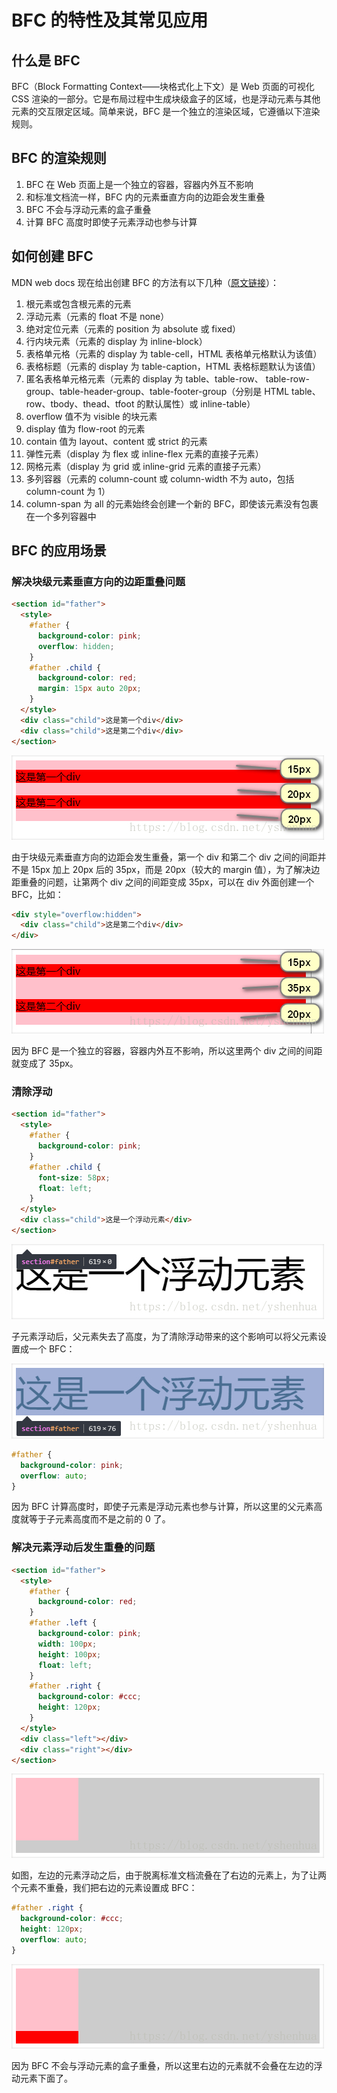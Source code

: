 # BFC 的特性及其常见应用

## 什么是 BFC

BFC（Block Formatting Context——块格式化上下文）是 Web 页面的可视化 CSS 渲染的一部分。它是布局过程中生成块级盒子的区域，也是浮动元素与其他元素的交互限定区域。简单来说，BFC 是一个独立的渲染区域，它遵循以下渲染规则。

## BFC 的渲染规则

1. BFC 在 Web 页面上是一个独立的容器，容器内外互不影响
2. 和标准文档流一样，BFC 内的元素垂直方向的边距会发生重叠
3. BFC 不会与浮动元素的盒子重叠
4. 计算 BFC 高度时即使子元素浮动也参与计算

## 如何创建 BFC

MDN web docs 现在给出创建 BFC 的方法有以下几种（[原文链接](https://developer.mozilla.org/en-US/docs/Web/Guide/CSS/Block_formatting_context)）：

1. 根元素或包含根元素的元素
2. 浮动元素（元素的 float 不是 none）
3. 绝对定位元素（元素的 position 为 absolute 或 fixed）
4. 行内块元素（元素的 display 为 inline-block）
5. 表格单元格（元素的 display 为 table-cell，HTML 表格单元格默认为该值）
6. 表格标题（元素的 display 为 table-caption，HTML 表格标题默认为该值）
7. 匿名表格单元格元素（元素的 display 为 table、table-row、 table-row-group、table-header-group、table-footer-group（分别是 HTML table、row、tbody、thead、tfoot 的默认属性）或 inline-table）
8. overflow 值不为 visible 的块元素
9. display 值为 flow-root 的元素
10. contain 值为 layout、content 或 strict 的元素
11. 弹性元素（display 为 flex 或 inline-flex 元素的直接子元素）
12. 网格元素（display 为 grid 或 inline-grid 元素的直接子元素）
13. 多列容器（元素的 column-count 或 column-width 不为 auto，包括 column-count 为 1）
14. column-span 为 all 的元素始终会创建一个新的 BFC，即使该元素没有包裹在一个多列容器中

## BFC 的应用场景

### 解决块级元素垂直方向的边距重叠问题

```html
<section id="father">
  <style>
    #father {
      background-color: pink;
      overflow: hidden;
    }
    #father .child {
      background-color: red;
      margin: 15px auto 20px;
    }
  </style>
  <div class="child">这是第一个div</div>
  <div class="child">这是第二个div</div>
</section>
```

![block_formatting_context_1](./images/block_formatting_context_1.jpg)

由于块级元素垂直方向的边距会发生重叠，第一个 div 和第二个 div 之间的间距并不是 15px 加上 20px 后的 35px，而是 20px（较大的 margin 值），为了解决边距重叠的问题，让第两个 div 之间的间距变成 35px，可以在 div 外面创建一个 BFC，比如：

```html
<div style="overflow:hidden">
  <div class="child">这是第二个div</div>
</div>
```

![block_formatting_context_2](./images/block_formatting_context_2.jpg)

因为 BFC 是一个独立的容器，容器内外互不影响，所以这里两个 div 之间的间距就变成了 35px。

### 清除浮动

```html
<section id="father">
  <style>
    #father {
      background-color: pink;
    }
    #father .child {
      font-size: 58px;
      float: left;
    }
  </style>
  <div class="child">这是一个浮动元素</div>
</section>
```

![block_formatting_context_3](./images/block_formatting_context_3.jpg)

子元素浮动后，父元素失去了高度，为了清除浮动带来的这个影响可以将父元素设置成一个 BFC：

![block_formatting_context_4](./images/block_formatting_context_4.jpg)

```css
#father {
  background-color: pink;
  overflow: auto;
}
```

因为 BFC 计算高度时，即使子元素是浮动元素也参与计算，所以这里的父元素高度就等于子元素高度而不是之前的 0 了。

### 解决元素浮动后发生重叠的问题

```html
<section id="father">
  <style>
    #father {
      background-color: red;
    }
    #father .left {
      background-color: pink;
      width: 100px;
      height: 100px;
      float: left;
    }
    #father .right {
      background-color: #ccc;
      height: 120px;
    }
  </style>
  <div class="left"></div>
  <div class="right"></div>
</section>
```

![block_formatting_context_5](./images/block_formatting_context_5.jpg)

如图，左边的元素浮动之后，由于脱离标准文档流叠在了右边的元素上，为了让两个元素不重叠，我们把右边的元素设置成 BFC：

```css
#father .right {
  background-color: #ccc;
  height: 120px;
  overflow: auto;
}
```

![block_formatting_context_6](./images/block_formatting_context_6.jpg)

因为 BFC 不会与浮动元素的盒子重叠，所以这里右边的元素就不会叠在左边的浮动元素下面了。
